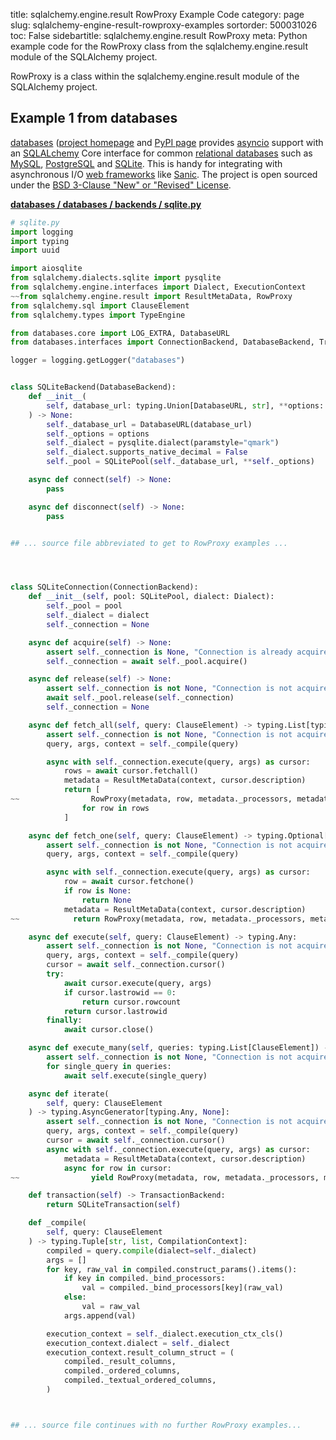title: sqlalchemy.engine.result RowProxy Example Code
category: page
slug: sqlalchemy-engine-result-rowproxy-examples
sortorder: 500031026
toc: False
sidebartitle: sqlalchemy.engine.result RowProxy
meta: Python example code for the RowProxy class from the sqlalchemy.engine.result module of the SQLAlchemy project.


RowProxy is a class within the sqlalchemy.engine.result module of the SQLAlchemy project.


## Example 1 from databases
[databases](https://github.com/encode/databases)
([project homepage](https://www.encode.io/databases/)
and
[PyPI page](https://pypi.org/project/databases/) provides
[asyncio](https://docs.python.org/3/library/asyncio.html) support
with an [SQLALchemy](/sqlalchemy.html) Core interface for common
[relational databases](/databases.html) such as [MySQL](/mysql.html),
[PostgreSQL](/postgresql.html) and [SQLite](/sqlite.html). This is
handy for integrating with asynchronous I/O
[web frameworks](/web-frameworks.html) like [Sanic](/sanic.html).
The project is open sourced under the
[BSD 3-Clause "New" or "Revised" License](https://github.com/encode/databases/blob/master/LICENSE.md).

[**databases / databases / backends / sqlite.py**](https://github.com/encode/databases/blob/master/databases/backends/sqlite.py)

```python
# sqlite.py
import logging
import typing
import uuid

import aiosqlite
from sqlalchemy.dialects.sqlite import pysqlite
from sqlalchemy.engine.interfaces import Dialect, ExecutionContext
~~from sqlalchemy.engine.result import ResultMetaData, RowProxy
from sqlalchemy.sql import ClauseElement
from sqlalchemy.types import TypeEngine

from databases.core import LOG_EXTRA, DatabaseURL
from databases.interfaces import ConnectionBackend, DatabaseBackend, TransactionBackend

logger = logging.getLogger("databases")


class SQLiteBackend(DatabaseBackend):
    def __init__(
        self, database_url: typing.Union[DatabaseURL, str], **options: typing.Any
    ) -> None:
        self._database_url = DatabaseURL(database_url)
        self._options = options
        self._dialect = pysqlite.dialect(paramstyle="qmark")
        self._dialect.supports_native_decimal = False
        self._pool = SQLitePool(self._database_url, **self._options)

    async def connect(self) -> None:
        pass

    async def disconnect(self) -> None:
        pass


## ... source file abbreviated to get to RowProxy examples ...




class SQLiteConnection(ConnectionBackend):
    def __init__(self, pool: SQLitePool, dialect: Dialect):
        self._pool = pool
        self._dialect = dialect
        self._connection = None

    async def acquire(self) -> None:
        assert self._connection is None, "Connection is already acquired"
        self._connection = await self._pool.acquire()

    async def release(self) -> None:
        assert self._connection is not None, "Connection is not acquired"
        await self._pool.release(self._connection)
        self._connection = None

    async def fetch_all(self, query: ClauseElement) -> typing.List[typing.Mapping]:
        assert self._connection is not None, "Connection is not acquired"
        query, args, context = self._compile(query)

        async with self._connection.execute(query, args) as cursor:
            rows = await cursor.fetchall()
            metadata = ResultMetaData(context, cursor.description)
            return [
~~                RowProxy(metadata, row, metadata._processors, metadata._keymap)
                for row in rows
            ]

    async def fetch_one(self, query: ClauseElement) -> typing.Optional[typing.Mapping]:
        assert self._connection is not None, "Connection is not acquired"
        query, args, context = self._compile(query)

        async with self._connection.execute(query, args) as cursor:
            row = await cursor.fetchone()
            if row is None:
                return None
            metadata = ResultMetaData(context, cursor.description)
~~            return RowProxy(metadata, row, metadata._processors, metadata._keymap)

    async def execute(self, query: ClauseElement) -> typing.Any:
        assert self._connection is not None, "Connection is not acquired"
        query, args, context = self._compile(query)
        cursor = await self._connection.cursor()
        try:
            await cursor.execute(query, args)
            if cursor.lastrowid == 0:
                return cursor.rowcount
            return cursor.lastrowid
        finally:
            await cursor.close()

    async def execute_many(self, queries: typing.List[ClauseElement]) -> None:
        assert self._connection is not None, "Connection is not acquired"
        for single_query in queries:
            await self.execute(single_query)

    async def iterate(
        self, query: ClauseElement
    ) -> typing.AsyncGenerator[typing.Any, None]:
        assert self._connection is not None, "Connection is not acquired"
        query, args, context = self._compile(query)
        cursor = await self._connection.cursor()
        async with self._connection.execute(query, args) as cursor:
            metadata = ResultMetaData(context, cursor.description)
            async for row in cursor:
~~                yield RowProxy(metadata, row, metadata._processors, metadata._keymap)

    def transaction(self) -> TransactionBackend:
        return SQLiteTransaction(self)

    def _compile(
        self, query: ClauseElement
    ) -> typing.Tuple[str, list, CompilationContext]:
        compiled = query.compile(dialect=self._dialect)
        args = []
        for key, raw_val in compiled.construct_params().items():
            if key in compiled._bind_processors:
                val = compiled._bind_processors[key](raw_val)
            else:
                val = raw_val
            args.append(val)

        execution_context = self._dialect.execution_ctx_cls()
        execution_context.dialect = self._dialect
        execution_context.result_column_struct = (
            compiled._result_columns,
            compiled._ordered_columns,
            compiled._textual_ordered_columns,
        )



## ... source file continues with no further RowProxy examples...

```

